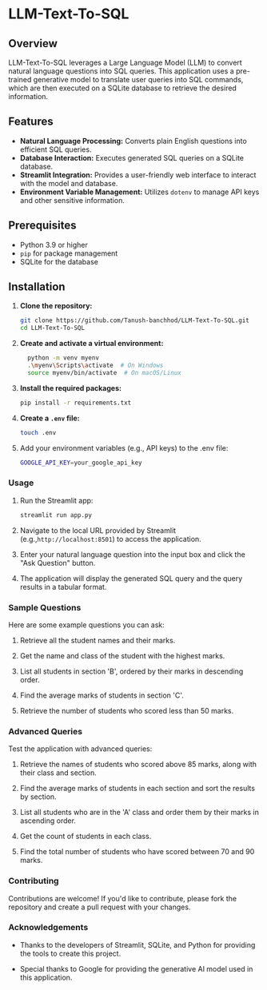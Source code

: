 # LLM-Text-To-SQL

## Overview

LLM-Text-To-SQL leverages a Large Language Model (LLM) to convert natural language questions into SQL queries. This application uses a pre-trained generative model to translate user queries into SQL commands, which are then executed on a SQLite database to retrieve the desired information.

## Features

- **Natural Language Processing:** Converts plain English questions into efficient SQL queries.
- **Database Interaction:** Executes generated SQL queries on a SQLite database.
- **Streamlit Integration:** Provides a user-friendly web interface to interact with the model and database.
- **Environment Variable Management:** Utilizes `dotenv` to manage API keys and other sensitive information.

## Prerequisites

- Python 3.9 or higher
- `pip` for package management
- SQLite for the database

## Installation

1. **Clone the repository:**
   ```bash
   git clone https://github.com/Tanush-banchhod/LLM-Text-To-SQL.git
   cd LLM-Text-To-SQL
    ```
2. **Create and activate a virtual environment:**
   ```bash
     python -m venv myenv
     .\myenv\Scripts\activate  # On Windows
     source myenv/bin/activate  # On macOS/Linux
    ```
3. **Install the required packages:**
   ```bash
   pip install -r requirements.txt
    ```
4. **Create a `.env` file:**
   ```bash
   touch .env
    ```
5. Add your environment variables (e.g., API keys) to the .env file:
   ```bash
   GOOGLE_API_KEY=your_google_api_key
   ```

### Usage
1. Run the Streamlit app:
    ```bash
    streamlit run app.py
    ```

2. Navigate to the local URL provided by Streamlit (e.g.,`http://localhost:8501`) to access the application.

3. Enter your natural language question into the input box and click the "Ask Question" button.

4. The application will display the generated SQL query and the query results in a tabular format.

### Sample Questions
Here are some example questions you can ask:

1. Retrieve all the student names and their marks.

2. Get the name and class of the student with the highest marks.

3. List all students in section 'B', ordered by their marks in descending order.

4. Find the average marks of students in section 'C'.

5. Retrieve the number of students who scored less than 50 marks.

### Advanced Queries
Test the application with advanced queries:

1. Retrieve the names of students who scored above 85 marks, along with their class and section.

2. Find the average marks of students in each section and sort the results by section.

3. List all students who are in the 'A' class and order them by their marks in ascending order.

4. Get the count of students in each class.

5. Find the total number of students who have scored between 70 and 90 marks.

### Contributing
Contributions are welcome! If you'd like to contribute, please fork the repository and create a pull request with your changes.

### Acknowledgements
 - Thanks to the developers of Streamlit, SQLite, and Python for providing the tools to create this project.

 - Special thanks to Google for providing the generative AI model used in this application.
